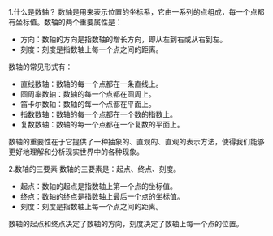 1.什么是数轴？
数轴是用来表示位置的坐标系，它由一系列的点组成，每一个点都有坐标值。数轴的两个重要属性是：

- 方向：数轴的方向是指数轴的增长方向，即从左到右或从右到左。 
- 刻度：刻度是指数轴上每一个点之间的距离。 

数轴的常见形式有：

- 直线数轴：数轴的每一个点都在一条直线上。 
- 圆周率数轴：数轴的每一个点都在圆周上。 
- 笛卡尔数轴：数轴的每一个点都在平面上。 
- 指数数轴：数轴的每一个点都在一个数的指数上。 
- 复数数轴：数轴的每一个点都在一个复数的平面上。 

数轴的重要性在于它提供了一种抽象的、直观的、直观的表示方法，使得我们能够更好地理解和分析现实世界中的各种现象。

2.数轴的三要素
数轴的三要素是：起点、终点、刻度。

- 起点：数轴的起点是指数轴上第一个点的坐标值。
- 终点：数轴的终点是指数轴上最后一个点的坐标值。
- 刻度：刻度是指数轴上每一个点之间的距离。

数轴的起点和终点决定了数轴的方向，刻度决定了数轴上每一个点的位置。

